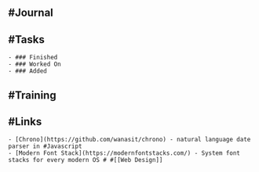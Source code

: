## #Journal
## #Tasks
	- ### Finished
	- ### Worked On
	- ### Added
## #Training
## #Links
	- [Chrono](https://github.com/wanasit/chrono) - natural language date parser in #Javascript
	- [Modern Font Stack](https://modernfontstacks.com/) - System font stacks for every modern OS # #[[Web Design]]